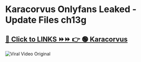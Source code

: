 
 # Karacorvus Onlyfans Leaked - Update Files ch13g

## <h2><a href="https://clipsfans.com/Karacorvus&ref=git">🔗 Click to LINKS ⏩⏩ 👉 🟢 Karacorvus </a></h2>

<a href="https://clipsfans.com/Karacorvus&ref=git" rel="nofollow" data-target="animated-image.originalLink"><img src="https://i.ibb.co.com/xMMVF88/686577567.gif" alt="Viral Video Original" style="max-width: 100%; display: inline-block;" data-target="animated-image.originalImage"></a>

